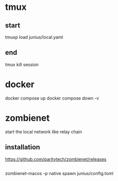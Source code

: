 # tmux

## start
tmuxp load junius/local.yaml

## end
tmux kill session

# docker
docker compose up
docker compose down -v




# zombienet 
start the local network like relay chain

## installation
https://github.com/paritytech/zombienet/releases

##
zombienet-macos -p native spawn junius/config.toml
